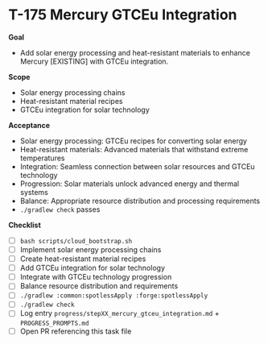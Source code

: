 # T-175 Mercury GTCEu Integration

**Goal**

- Add solar energy processing and heat-resistant materials to enhance Mercury [EXISTING] with GTCEu integration.

**Scope**

- Solar energy processing chains
- Heat-resistant material recipes
- GTCEu integration for solar technology

**Acceptance**

- Solar energy processing: GTCEu recipes for converting solar energy
- Heat-resistant materials: Advanced materials that withstand extreme temperatures
- Integration: Seamless connection between solar resources and GTCEu technology
- Progression: Solar materials unlock advanced energy and thermal systems
- Balance: Appropriate resource distribution and processing requirements
- `./gradlew check` passes

**Checklist**

- [ ] `bash scripts/cloud_bootstrap.sh`
- [ ] Implement solar energy processing chains
- [ ] Create heat-resistant material recipes
- [ ] Add GTCEu integration for solar technology
- [ ] Integrate with GTCEu technology progression
- [ ] Balance resource distribution and requirements
- [ ] `./gradlew :common:spotlessApply :forge:spotlessApply`
- [ ] `./gradlew check`
- [ ] Log entry `progress/stepXX_mercury_gtceu_integration.md` + `PROGRESS_PROMPTS.md`
- [ ] Open PR referencing this task file
